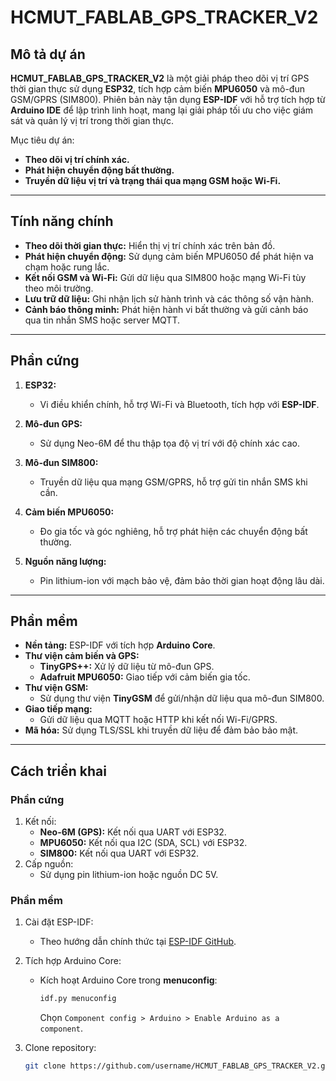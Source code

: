 # HCMUT_FABLAB_GPS_TRACKER_V2

## Mô tả dự án

**HCMUT_FABLAB_GPS_TRACKER_V2** là một giải pháp theo dõi vị trí GPS thời gian thực sử dụng **ESP32**, tích hợp cảm biến **MPU6050** và mô-đun GSM/GPRS (SIM800). Phiên bản này tận dụng **ESP-IDF** với hỗ trợ tích hợp từ **Arduino IDE** để lập trình linh hoạt, mang lại giải pháp tối ưu cho việc giám sát và quản lý vị trí trong thời gian thực.

Mục tiêu dự án:
- **Theo dõi vị trí chính xác.**
- **Phát hiện chuyển động bất thường.**
- **Truyền dữ liệu vị trí và trạng thái qua mạng GSM hoặc Wi-Fi.**

---

## Tính năng chính

- **Theo dõi thời gian thực:** Hiển thị vị trí chính xác trên bản đồ.
- **Phát hiện chuyển động:** Sử dụng cảm biến MPU6050 để phát hiện va chạm hoặc rung lắc.
- **Kết nối GSM và Wi-Fi:** Gửi dữ liệu qua SIM800 hoặc mạng Wi-Fi tùy theo môi trường.
- **Lưu trữ dữ liệu:** Ghi nhận lịch sử hành trình và các thông số vận hành.
- **Cảnh báo thông minh:** Phát hiện hành vi bất thường và gửi cảnh báo qua tin nhắn SMS hoặc server MQTT.

---

## Phần cứng

1. **ESP32:**
   - Vi điều khiển chính, hỗ trợ Wi-Fi và Bluetooth, tích hợp với **ESP-IDF**.

2. **Mô-đun GPS:**
   - Sử dụng Neo-6M để thu thập tọa độ vị trí với độ chính xác cao.

3. **Mô-đun SIM800:**
   - Truyền dữ liệu qua mạng GSM/GPRS, hỗ trợ gửi tin nhắn SMS khi cần.

4. **Cảm biến MPU6050:**
   - Đo gia tốc và góc nghiêng, hỗ trợ phát hiện các chuyển động bất thường.

5. **Nguồn năng lượng:**
   - Pin lithium-ion với mạch bảo vệ, đảm bảo thời gian hoạt động lâu dài.

---

## Phần mềm

- **Nền tảng:** ESP-IDF với tích hợp **Arduino Core**.
- **Thư viện cảm biến và GPS:**
  - **TinyGPS++:** Xử lý dữ liệu từ mô-đun GPS.
  - **Adafruit MPU6050:** Giao tiếp với cảm biến gia tốc.
- **Thư viện GSM:**
  - Sử dụng thư viện **TinyGSM** để gửi/nhận dữ liệu qua mô-đun SIM800.
- **Giao tiếp mạng:**
  - Gửi dữ liệu qua MQTT hoặc HTTP khi kết nối Wi-Fi/GPRS.
- **Mã hóa:** Sử dụng TLS/SSL khi truyền dữ liệu để đảm bảo bảo mật.

---

## Cách triển khai

### Phần cứng

1. Kết nối:
   - **Neo-6M (GPS):** Kết nối qua UART với ESP32.
   - **MPU6050:** Kết nối qua I2C (SDA, SCL) với ESP32.
   - **SIM800:** Kết nối qua UART với ESP32.
2. Cấp nguồn:
   - Sử dụng pin lithium-ion hoặc nguồn DC 5V.

### Phần mềm

1. Cài đặt ESP-IDF:
   - Theo hướng dẫn chính thức tại [ESP-IDF GitHub](https://github.com/espressif/esp-idf).

2. Tích hợp Arduino Core:
   - Kích hoạt Arduino Core trong **menuconfig**:
     ```bash
     idf.py menuconfig
     ```
     Chọn `Component config > Arduino > Enable Arduino as a component`.

3. Clone repository:
   ```bash
   git clone https://github.com/username/HCMUT_FABLAB_GPS_TRACKER_V2.git

   
